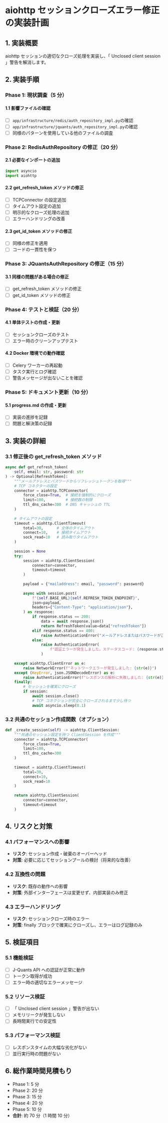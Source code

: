 # aiohttp セッションクローズエラー修正の実装計画

## 1. 実装概要
aiohttp セッションの適切なクローズ処理を実装し、「 Unclosed client session 」警告を解消します。

## 2. 実装手順

### Phase 1: 現状調査（5 分）
#### 1.1 影響ファイルの確認
- [ ] `app/infrastructure/redis/auth_repository_impl.py`の確認
- [ ] `app/infrastructure/jquants/auth_repository_impl.py`の確認
- [ ] 同様のパターンを使用している他のファイルの調査

### Phase 2: RedisAuthRepository の修正（20 分）
#### 2.1 必要なインポートの追加
```python
import asyncio
import aiohttp
```

#### 2.2 get_refresh_token メソッドの修正
- [ ] TCPConnector の設定追加
- [ ] タイムアウト設定の追加
- [ ] 明示的なクローズ処理の追加
- [ ] エラーハンドリングの改善

#### 2.3 get_id_token メソッドの修正
- [ ] 同様の修正を適用
- [ ] コードの一貫性を保つ

### Phase 3: JQuantsAuthRepository の修正（15 分）
#### 3.1 同様の問題がある場合の修正
- [ ] get_refresh_token メソッドの修正
- [ ] get_id_token メソッドの修正

### Phase 4: テストと検証（20 分）
#### 4.1 単体テストの作成・更新
- [ ] セッションクローズのテスト
- [ ] エラー時のクリーンアップテスト

#### 4.2 Docker 環境での動作確認
- [ ] Celery ワーカーの再起動
- [ ] タスク実行とログ確認
- [ ] 警告メッセージが出ないことを確認

### Phase 5: ドキュメント更新（10 分）
#### 5.1 progress.md の作成・更新
- [ ] 実装の進捗を記録
- [ ] 問題と解決策の記録

## 3. 実装の詳細

### 3.1 修正後の get_refresh_token メソッド
```python
async def get_refresh_token(
    self, email: str, password: str
) -> Optional[RefreshToken]:
    """メールアドレスとパスワードからリフレッシュトークンを取得"""
    # TCP コネクターの設定
    connector = aiohttp.TCPConnector(
        force_close=True,  # 接続を強制的にクローズ
        limit=100,         # 接続数の制限
        ttl_dns_cache=300  # DNS キャッシュの TTL
    )
    
    # タイムアウトの設定
    timeout = aiohttp.ClientTimeout(
        total=30,      # 全体のタイムアウト
        connect=10,    # 接続タイムアウト
        sock_read=10   # 読み取りタイムアウト
    )
    
    session = None
    try:
        session = aiohttp.ClientSession(
            connector=connector,
            timeout=timeout
        )
        
        payload = {"mailaddress": email, "password": password}
        
        async with session.post(
            f"{self.BASE_URL}{self.REFRESH_TOKEN_ENDPOINT}",
            json=payload,
            headers={"Content-Type": "application/json"},
        ) as response:
            if response.status == 200:
                data = await response.json()
                return RefreshToken(value=data["refreshToken"])
            elif response.status == 400:
                raise AuthenticationError("メールアドレスまたはパスワードが正しくありません。")
            else:
                raise AuthenticationError(
                    f"認証エラーが発生しました。ステータスコード: {response.status}"
                )
                
    except aiohttp.ClientError as e:
        raise NetworkError(f"ネットワークエラーが発生しました: {str(e)}")
    except (KeyError, json.JSONDecodeError) as e:
        raise AuthenticationError(f"レスポンスの解析に失敗しました: {str(e)}")
    finally:
        # セッションを確実にクローズ
        if session:
            await session.close()
            # TCP コネクションが完全にクローズされるまで少し待つ
            await asyncio.sleep(0.1)
```

### 3.2 共通のセッション作成関数（オプション）
```python
def _create_session(self) -> aiohttp.ClientSession:
    """共通のセッション設定を持つ ClientSession を作成"""
    connector = aiohttp.TCPConnector(
        force_close=True,
        limit=100,
        ttl_dns_cache=300
    )
    
    timeout = aiohttp.ClientTimeout(
        total=30,
        connect=10,
        sock_read=10
    )
    
    return aiohttp.ClientSession(
        connector=connector,
        timeout=timeout
    )
```

## 4. リスクと対策

### 4.1 パフォーマンスへの影響
- **リスク**: セッション作成・破棄のオーバーヘッド
- **対策**: 必要に応じてセッションプールの検討（将来的な改善）

### 4.2 互換性の問題
- **リスク**: 既存の動作への影響
- **対策**: 外部インターフェースは変更せず、内部実装のみ修正

### 4.3 エラーハンドリング
- **リスク**: セッションクローズ時のエラー
- **対策**: finally ブロックで確実にクローズし、エラーはログ記録のみ

## 5. 検証項目

### 5.1 機能検証
- [ ] J-Quants API への認証が正常に動作
- [ ] トークン取得が成功
- [ ] エラー時の適切なエラーメッセージ

### 5.2 リソース検証
- [ ] 「 Unclosed client session 」警告が出ない
- [ ] メモリリークが発生しない
- [ ] 長時間実行での安定性

### 5.3 パフォーマンス検証
- [ ] レスポンスタイムの大幅な劣化がない
- [ ] 並行実行時の問題がない

## 6. 総作業時間見積もり
- Phase 1: 5 分
- Phase 2: 20 分
- Phase 3: 15 分
- Phase 4: 20 分
- Phase 5: 10 分
- **合計**: 約 70 分（1 時間 10 分）